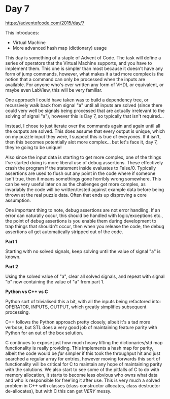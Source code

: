 # Day 7

https://adventofcode.com/2015/day/7

This introduces:
- Virtual Machine
- More advanced hash map (dictionary) usage

This day is something of a staple of Advent of Code.  The task will define a series of operators that the Virtual Machine supports, and you have to implement them.  This one is simpler than most because it doesn't have any form of jump commands, however, what makes it a tad more complex is the notion that a command can only be processed when the inputs are available.  For anyone who's ever written any form of VHDL or equivalent, or maybe even LabView, this will be very familiar.

One approach I could have taken was to build a dependency tree, or recursively walk back from signal "a" until all inputs are solved (since there could very well be signals being processed that are actually irrelevant to the solving of signal "a"), however this is Day 7, so typically that isn't required...

Instead, I chose to just iterate over the commands again and again until all the outputs are solved.  This does assume that every output is unique, which on my puzzle input they were, I suspect this is true of everyones.  If it isn't, then this becomes potentially alot more complex... but let's face it, day 7, they're going to be unique!

Also since the input data is starting to get more complex, one of the things I've started doing is more liberal use of debug assertions.  These effectively crash the program if the statement inside evaluates to False/0.  Typically assertions are used to flush out any point in the code where if someone isn't true, then it means somethings gone horribly wrong somewhere.  This can be very useful later on as the challenges get more complex, as invariably the code will be written/tested against example data before being thrown at the real puzzle data.  Often that ends up disproving a core assumption.

One important thing to note, debug assertions are not error handling.  If an error can naturally occur, this should be handled with logic/exceptions etc., the point of debug assertions is you enable them during development to trap things that shouldn't occur, then when you release the code, the debug assertions all get automatically stripped out of the code.

**Part 1**

Starting with no solved signals, keep solving until the value of signal "a" is known.

**Part 2**

Using the solved value of "a", clear all solved signals, and repeat with signal "b" now containing the value of "a" from part 1.

**Python vs C++ vs C**

Python sort of trivialised this a bit, with all the inputs being refactored into: OPERATOR, INPUTS, OUTPUT, which greatly simplifies subsequent processing.

C++ follows the Python approach pretty closely, albeit it's a tad more verbose, but STL does a very good job of maintaining feature parity with Python for an out of the box solution.

C continues to expose just how much heavy lifting the dictionaries/std map functionality is really providing.  This implements a hash map for parity, albeit the code would be *far* simpler if this took the throughput hit and just searched a regular array for entries, however moving forwards this sort of functionality will be critical for C to maintain any hope of maintaining parity with the solutions.  We also start to see some of the pitfalls of C to do with memory allocation, it starts to become less obvious who owns what data and who is responsible for free'ing it after use.  This is very much a solved problem in C++ with classes (class constructor allocates, class destructor de-allocates), but with C this can get *VERY* messy.
